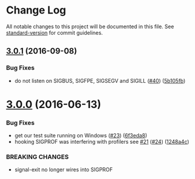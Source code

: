 # Change Log

All notable changes to this project will be documented in this file.
See [standard-version](https://github.com/conventional-changelog/standard-version) for commit guidelines.

<a name="3.0.1"></a>

## [3.0.1](https://github.com/tapjs/signal-exit/compare/v3.0.0...v3.0.1) (2016-09-08)

### Bug Fixes

* do not listen on SIGBUS, SIGFPE, SIGSEGV and
  SIGILL ([#40](https://github.com/tapjs/signal-exit/issues/40)) ([5b105fb](https://github.com/tapjs/signal-exit/commit/5b105fb))

<a name="3.0.0"></a>

# [3.0.0](https://github.com/tapjs/signal-exit/compare/v2.1.2...v3.0.0) (2016-06-13)

### Bug Fixes

* get our test suite running on
  Windows ([#23](https://github.com/tapjs/signal-exit/issues/23)) ([6f3eda8](https://github.com/tapjs/signal-exit/commit/6f3eda8))
* hooking SIGPROF was interfering with profilers
  see [#21](https://github.com/tapjs/signal-exit/issues/21) ([#24](https://github.com/tapjs/signal-exit/issues/24)) ([1248a4c](https://github.com/tapjs/signal-exit/commit/1248a4c))

### BREAKING CHANGES

* signal-exit no longer wires into SIGPROF
